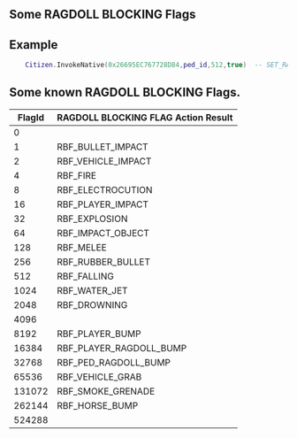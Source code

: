 ## Some RAGDOLL BLOCKING Flags

## Example

```lua
	Citizen.InvokeNative(0x26695EC767728D84,ped_id,512,true)  -- SET_RAGDOLL_BLOCKING_FLAGS ped immediately gets up when ragdolled (without animation);
```

<h2>Some known RAGDOLL BLOCKING Flags.</h2>

FlagId | RAGDOLL BLOCKING FLAG Action Result
----------- | --------------------------
0 |
1 | RBF_BULLET_IMPACT
2 | RBF_VEHICLE_IMPACT
4 | RBF_FIRE
8 | RBF_ELECTROCUTION
16 | RBF_PLAYER_IMPACT
32 | RBF_EXPLOSION
64 | RBF_IMPACT_OBJECT
128 | RBF_MELEE
256 | RBF_RUBBER_BULLET
512 | RBF_FALLING
1024 | RBF_WATER_JET
2048 | RBF_DROWNING
4096 |
8192 | RBF_PLAYER_BUMP
16384 | RBF_PLAYER_RAGDOLL_BUMP
32768 | RBF_PED_RAGDOLL_BUMP
65536 | RBF_VEHICLE_GRAB
131072 | RBF_SMOKE_GRENADE
262144 | RBF_HORSE_BUMP
524288 |